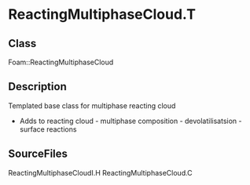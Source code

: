 # ReactingMultiphaseCloud.T 
## Class
Foam::ReactingMultiphaseCloud

## Description
Templated base class for multiphase reacting cloud

- Adds to reacting cloud
      - multiphase composition
      - devolatilisatsion
      - surface reactions

## SourceFiles
ReactingMultiphaseCloudI.H
ReactingMultiphaseCloud.C

